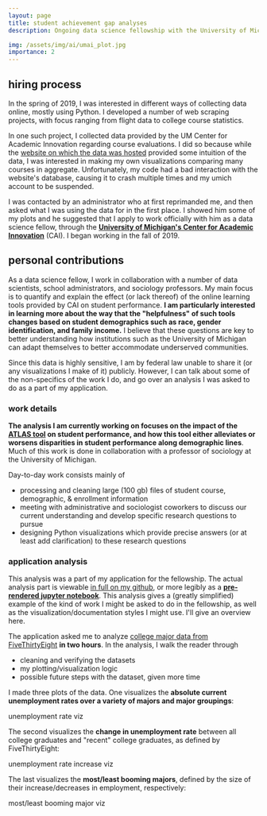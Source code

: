 ```yaml
---
layout: page
title: student achievement gap analyses
description: Ongoing data science fellowship with the University of Michigan Center for Academic Innovation

img: /assets/img/ai/umai_plot.jpg
importance: 2
---
```


## hiring process

In the spring of 2019, I was interested in different ways of collecting data online, mostly using Python. I developed a number of web scraping projects, with focus ranging from flight data to college course statistics.

In one such project, I collected data provided by the UM Center for Academic Innovation regarding course evaluations. I did so because while the [website on which the data was hosted](https://atlas.ai.umich.edu/) provided some intuition of the data, I was interested in making my own visualizations comparing many courses in aggregate. Unfortunately, my code had a bad interaction with the website's database, causing it to crash multiple times and my umich account to be suspended.

I was contacted by an administrator who at first reprimanded me, and then asked what I was using the data for in the first place. I showed him some of my plots and he suggested that I apply to work officially with him as a data science fellow, through the [**University of Michigan's Center for Academic Innovation**](https://ai.umich.edu/) (CAI). I began working in the fall of 2019.

## personal contributions

As a data science fellow, I work in collaboration with a number of data scientists, school administrators, and sociology professors. My main focus is to quantify and explain the effect (or lack thereof) of the online learning tools provided by CAI on student performance. **I am particularly interested in learning more about the way that the "helpfulness" of such tools changes based on student demographics such as race, gender identification, and family income.** I believe that these questions are key to better understanding how institutions such as the University of Michigan can adapt themselves to better accommodate underserved communities.

Since this data is highly sensitive, I am by federal law unable to share it (or any visualizations I make of it) publicly. However, I can talk about some of the non-specifics of the work I do, and go over an analysis I was asked to do as a part of my application.

### work details

**The analysis I am currently working on focuses on the impact of the [ATLAS tool](https://atlas.ai.umich.edu/) on student performance, and how this tool either alleviates or worsens disparities in student performance along demographic lines**. Much of this work is done in collaboration with a professor of sociology at the University of Michigan.

Day-to-day work consists mainly of

* processing and cleaning large (100 gb) files of student course, demographic, & enrollment information
* meeting with administrative and sociologist coworkers to discuss our current understanding and develop specific research questions to pursue
* designing Python visualizations which provide precise answers (or at least add clarification) to these research questions

### application analysis

This analysis was a part of my application for the fellowship. The actual analysis part is viewable [in full on my github](https://github.com/luclepot/recent_grad_analysis), or more legibly as a [**pre-rendered jupyter notebook**](https://nbviewer.jupyter.org/github/luclepot/recent_grad_analysis/blob/master/analysis.ipynb). This analysis gives a (greatly simplified) example of the kind of work I might be asked to do in the fellowship, as well as the visualization/documentation styles I might use. I'll give an overview here.

The application asked me to analyze [college major data from FiveThirtyEight](https://github.com/fivethirtyeight/data/tree/master/college-majors) **in two hours**. In the analysis, I walk the reader through

* cleaning and verifying the datasets
* my plotting/visualization logic
* possible future steps with the dataset, given more time

I made three plots of the data. One visualizes the **absolute current unemployment rates over a variety of majors and major groupings**:

<div class="col justify-content-sm-center">
    <img class="mx-auto rounded d-block z-depth-1 w-100" src="{{ '/assets/img/ai/unemployment_rate.png' | relative_url }}" alt="" title="unemployment rates"/>
    <div class="caption">
        unemployment rate viz
    </div>
</div>

The second visualizes the **change in unemployment rate** between all college graduates and "recent" college graduates, as defined by FiveThirtyEight:

<div class="col justify-content-sm-center">
    <img class="mx-auto rounded d-block z-depth-1 w-100" src="{{ '/assets/img/ai/ue_rate_change.png' | relative_url }}" alt="" title="most/least booming majors"/>
    <div class="caption">
        unemployment rate increase viz
    </div>
</div>

The last visualizes the **most/least booming majors**, defined by the size of their increase/decreases in employment, respectively:

<div class="col justify-content-sm-center">
    <img class="mx-auto rounded d-block z-depth-1 w-100" src="{{ '/assets/img/ai/booming_majors.png' | relative_url }}" alt="" title="most/least booming majors"/>
    <div class="caption">
        most/least booming major viz
    </div>
</div>



<!-- 
Every project has a beautiful feature showcase page.
It's easy to include images in a flexible 3-column grid format.
Make your photos 1/3, 2/3, or full width.

To give your project a background in the portfolio page, just add the img tag to the front matter like so:

    ---
    layout: page
    title: project
    description: a project with a background image
    img: /assets/img/12.jpg
    ---

<div class="row">
    <div class="col-sm mt-3 mt-md-0">
        <img class="img-fluid rounded z-depth-1" src="{{ '/assets/img/1.jpg' | relative_url }}" alt="" title="example image"/>
    </div>
    <div class="col-sm mt-3 mt-md-0">
        <img class="img-fluid rounded z-depth-1" src="{{ '/assets/img/3.jpg' | relative_url }}" alt="" title="example image"/>
    </div>
    <div class="col-sm mt-3 mt-md-0">
        <img class="img-fluid rounded z-depth-1" src="{{ '/assets/img/5.jpg' | relative_url }}" alt="" title="example image"/>
    </div>
</div>
<div class="caption">
    Caption photos easily. On the left, a road goes through a tunnel. Middle, leaves artistically fall in a hipster photoshoot. Right, in another hipster photoshoot, a lumberjack grasps a handful of pine needles.
</div>
<div class="row">
    <div class="col-sm mt-3 mt-md-0">
        <img class="img-fluid rounded z-depth-1" src="{{ '/assets/img/5.jpg' | relative_url }}" alt="" title="example image"/>
    </div>
</div>
<div class="caption">
    This image can also have a caption. It's like magic.
</div>

You can also put regular text between your rows of images.
Say you wanted to write a little bit about your project before you posted the rest of the images.
You describe how you toiled, sweated, *bled* for your project, and then... you reveal it's glory in the next row of images.


<div class="row justify-content-sm-center">
    <div class="col-sm-8 mt-3 mt-md-0">
        <img class="img-fluid rounded z-depth-1" src="{{ '/assets/img/6.jpg' | relative_url }}" alt="" title="example image"/>
    </div>
    <div class="col-sm-4 mt-3 mt-md-0">
        <img class="img-fluid rounded z-depth-1" src="{{ '/assets/img/11.jpg' | relative_url }}" alt="" title="example image"/>
    </div>
</div>
<div class="caption">
    You can also have artistically styled 2/3 + 1/3 images, like these.
</div>


The code is simple.
Just wrap your images with `<div class="col-sm">` and place them inside `<div class="row">` (read more about the <a href="https://getbootstrap.com/docs/4.4/layout/grid/" target="_blank">Bootstrap Grid</a> system).
To make images responsive, add `img-fluid` class to each; for rounded corners and shadows use `rounded` and `z-depth-1` classes.
Here's the code for the last row of images above:

```html
<div class="row justify-content-sm-center">
    <div class="col-sm-8 mt-3 mt-md-0">
        <img class="img-fluid rounded z-depth-1" src="{{ '/assets/img/6.jpg' | relative_url }}" alt="" title="example image"/>
    </div>
    <div class="col-sm-4 mt-3 mt-md-0">
        <img class="img-fluid rounded z-depth-1" src="{{ '/assets/img/11.jpg' | relative_url }}" alt="" title="example image"/>
    </div>
</div>
``` -->
